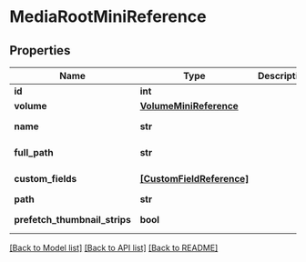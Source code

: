 # MediaRootMiniReference


## Properties
Name | Type | Description | Notes
------------ | ------------- | ------------- | -------------
**id** | **int** |  | 
**volume** | [**VolumeMiniReference**](VolumeMiniReference.md) |  | 
**name** | **str** |  | [optional] [readonly] 
**full_path** | **str** |  | [optional] [readonly] 
**custom_fields** | [**[CustomFieldReference]**](CustomFieldReference.md) |  | [optional] [readonly] 
**path** | **str** |  | [optional] 
**prefetch_thumbnail_strips** | **bool** |  | [optional] [readonly] 

[[Back to Model list]](../#documentation-for-models) [[Back to API list]](../#documentation-for-api-endpoints) [[Back to README]](../)


